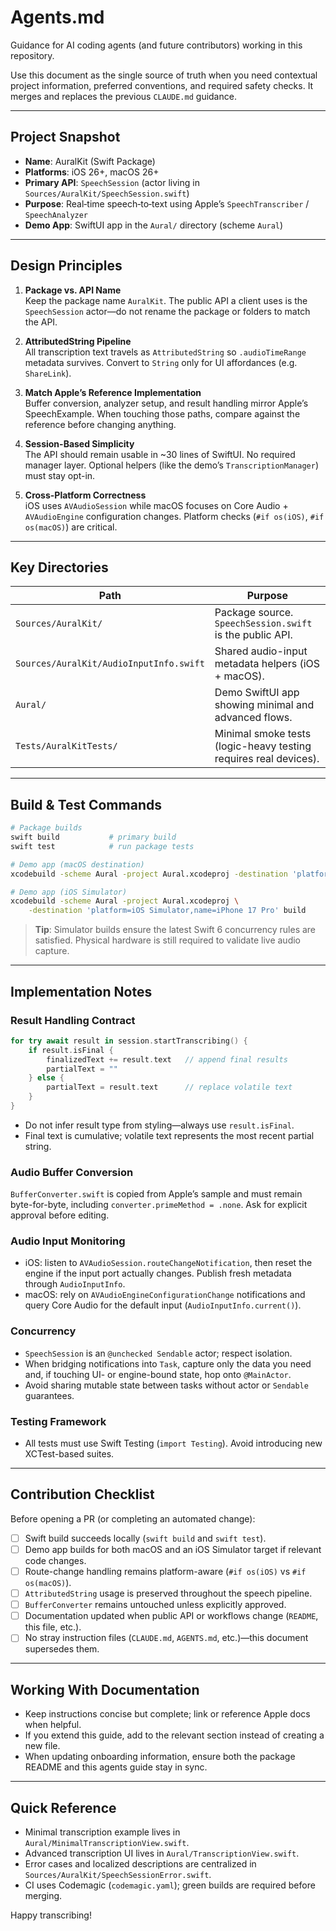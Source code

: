 # Agents.md

Guidance for AI coding agents (and future contributors) working in this repository.

Use this document as the single source of truth when you need contextual project
information, preferred conventions, and required safety checks. It merges and replaces
the previous `CLAUDE.md` guidance.

---

## Project Snapshot

- **Name**: AuralKit (Swift Package)
- **Platforms**: iOS 26+, macOS 26+
- **Primary API**: `SpeechSession` (actor living in `Sources/AuralKit/SpeechSession.swift`)
- **Purpose**: Real‑time speech‑to‑text using Apple’s `SpeechTranscriber` / `SpeechAnalyzer`
- **Demo App**: SwiftUI app in the `Aural/` directory (scheme `Aural`)

---

## Design Principles

1. **Package vs. API Name**  
   Keep the package name `AuralKit`. The public API a client uses is the `SpeechSession`
   actor—do not rename the package or folders to match the API.

2. **AttributedString Pipeline**  
   All transcription text travels as `AttributedString` so `.audioTimeRange` metadata
   survives. Convert to `String` only for UI affordances (e.g. `ShareLink`).

3. **Match Apple’s Reference Implementation**  
   Buffer conversion, analyzer setup, and result handling mirror Apple’s SpeechExample.
   When touching those paths, compare against the reference before changing anything.

4. **Session-Based Simplicity**  
   The API should remain usable in ~30 lines of SwiftUI. No required manager layer.
   Optional helpers (like the demo’s `TranscriptionManager`) must stay opt-in.

5. **Cross-Platform Correctness**  
   iOS uses `AVAudioSession` while macOS focuses on Core Audio + `AVAudioEngine`
   configuration changes. Platform checks (`#if os(iOS)`, `#if os(macOS)`) are critical.

---

## Key Directories

| Path                      | Purpose |
|---------------------------|---------|
| `Sources/AuralKit/`       | Package source. `SpeechSession.swift` is the public API. |
| `Sources/AuralKit/AudioInputInfo.swift` | Shared audio-input metadata helpers (iOS + macOS). |
| `Aural/`                  | Demo SwiftUI app showing minimal and advanced flows. |
| `Tests/AuralKitTests/`    | Minimal smoke tests (logic-heavy testing requires real devices). |

---

## Build & Test Commands

```bash
# Package builds
swift build           # primary build
swift test            # run package tests

# Demo app (macOS destination)
xcodebuild -scheme Aural -project Aural.xcodeproj -destination 'platform=macOS' build

# Demo app (iOS Simulator)
xcodebuild -scheme Aural -project Aural.xcodeproj \
    -destination 'platform=iOS Simulator,name=iPhone 17 Pro' build
```

> **Tip**: Simulator builds ensure the latest Swift 6 concurrency rules are satisfied.
> Physical hardware is still required to validate live audio capture.

---

## Implementation Notes

### Result Handling Contract

```swift
for try await result in session.startTranscribing() {
    if result.isFinal {
        finalizedText += result.text   // append final results
        partialText = ""
    } else {
        partialText = result.text      // replace volatile text
    }
}
```

- Do not infer result type from styling—always use `result.isFinal`.
- Final text is cumulative; volatile text represents the most recent partial string.

### Audio Buffer Conversion

`BufferConverter.swift` is copied from Apple’s sample and must remain byte-for-byte,
including `converter.primeMethod = .none`. Ask for explicit approval before editing.

### Audio Input Monitoring

- iOS: listen to `AVAudioSession.routeChangeNotification`, then reset the engine if the
  input port actually changes. Publish fresh metadata through `AudioInputInfo`.
- macOS: rely on `AVAudioEngineConfigurationChange` notifications and query Core Audio
  for the default input (`AudioInputInfo.current()`).

### Concurrency

- `SpeechSession` is an `@unchecked Sendable` actor; respect isolation.
- When bridging notifications into `Task`, capture only the data you need and, if
  touching UI- or engine-bound state, hop onto `@MainActor`.
- Avoid sharing mutable state between tasks without actor or `Sendable` guarantees.

### Testing Framework

- All tests must use Swift Testing (`import Testing`). Avoid introducing new XCTest-based suites.

---

## Contribution Checklist

Before opening a PR (or completing an automated change):

- [ ] Swift build succeeds locally (`swift build` and `swift test`).
- [ ] Demo app builds for both macOS and an iOS Simulator target if relevant code changes.
- [ ] Route-change handling remains platform-aware (`#if os(iOS)` vs `#if os(macOS)`).
- [ ] `AttributedString` usage is preserved throughout the speech pipeline.
- [ ] `BufferConverter` remains untouched unless explicitly approved.
- [ ] Documentation updated when public API or workflows change (`README`, this file, etc.).
- [ ] No stray instruction files (`CLAUDE.md`, `AGENTS.md`, etc.)—this document supersedes them.

---

## Working With Documentation

- Keep instructions concise but complete; link or reference Apple docs when helpful.
- If you extend this guide, add to the relevant section instead of creating a new file.
- When updating onboarding information, ensure both the package README and this agents
  guide stay in sync.

---

## Quick Reference

- Minimal transcription example lives in `Aural/MinimalTranscriptionView.swift`.
- Advanced transcription UI lives in `Aural/TranscriptionView.swift`.
- Error cases and localized descriptions are centralized in `Sources/AuralKit/SpeechSessionError.swift`.
- CI uses Codemagic (`codemagic.yaml`); green builds are required before merging.

Happy transcribing!

